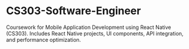 # CS303-Software-Engineer

Coursework for Mobile Application Development using React Native (CS303). Includes React Native projects, UI components, API integration, and performance optimization.
